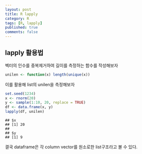 ```yaml
---
layout: post
title: R lapply
category: R
tags: [R, lapply]
published: true
comments: false
---
```


lapply 활용법
-------------

벡터의 인수를 중복제거하여 길이를 측정하는 함수를 작성해보자

``` r
unilen <- function(x) length(unique(x))
```

이를 활용해 list의 unilen을 측정해보자

``` r
set.seed(1234)
x <- rnorm(20)
y <- sample(1:10, 20, replace = TRUE)
df <- data.frame(x, y)
lapply(df, unilen)
```

    ## $x
    ## [1] 20
    ## 
    ## $y
    ## [1] 9

결국 dataframe은 각 column vector를 원소로한 list구조라고 볼 수 있다.
